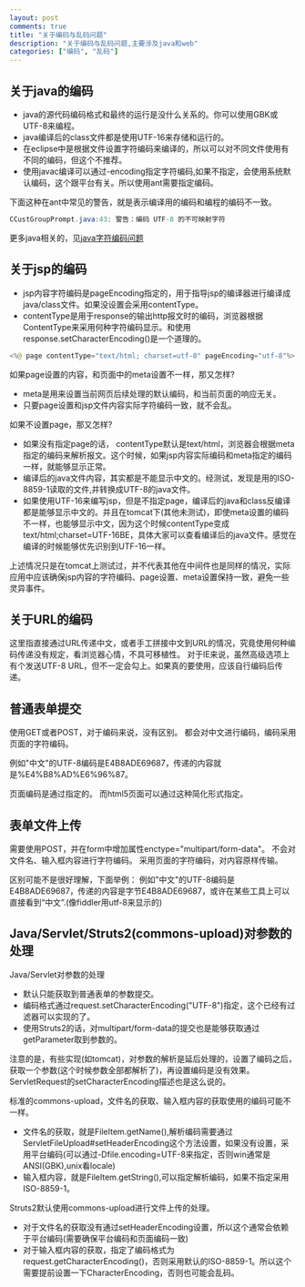 ```yaml
---
layout: post
comments: true
title: "关于编码与乱码问题"
description: "关于编码与乱码问题,主要涉及java和web"
categories: ["编码", "乱码"]
---
```


## 关于java的编码

* java的源代码编码格式和最终的运行是没什么关系的。你可以使用GBK或UTF-8来编程。
* java编译后的class文件都是使用UTF-16来存储和运行的。
* 在eclipse中是根据文件设置字符编码来编译的，所以可以对不同文件使用有不同的编码，但这个不推荐。
* 使用javac编译可以通过-encoding指定字符编码,如果不指定，会使用系统默认编码，这个跟平台有关。所以使用ant需要指定编码。

下面这种在ant中常见的警告，就是表示编译用的编码和编程的编码不一致。
```java
CCustGroupPrompt.java:43: 警告：编码 UTF-8 的不可映射字符
```

更多java相关的，见[java字符编码问题](20150114_java-charset-problem.html)

## 关于jsp的编码

* jsp内容字符编码是pageEncoding指定的，用于指导jsp的编译器进行编译成java/class文件。如果没设置会采用contentType。
* contentType是用于response的输出http报文时的编码，浏览器根据ContentType来采用何种字符编码显示。和使用response.setCharacterEncoding()是一个道理的。
```java
<%@ page contentType="text/html; charset=utf-8" pageEncoding="utf-8"%>
```

如果page设置的内容，和页面中的meta设置不一样，那又怎样?

* meta是用来设置当前网页后续处理的默认编码，和当前页面的响应无关。
* 只要page设置和jsp文件内容实际字符编码一致，就不会乱。

如果不设置page，那又怎样?

* 如果没有指定page的话， contentType默认是text/html，浏览器会根据meta指定的编码来解析报文。这个时候，如果jsp内容实际编码和meta指定的编码一样，就能够显示正常。
* 编译后的java文件内容，其实都是不能显示中文的。经测试，发现是用的ISO-8859-1读取的文件,并转换成UTF-8的java文件。
* 如果使用UTF-16来编写jsp，但是不指定page，编译后的java和class反编译都是能够显示中文的。并且在tomcat下(其他未测试)，即使meta设置的编码不一样，也能够显示中文，因为这个时候contentType变成text/html;charset=UTF-16BE，具体大家可以查看编译后的java文件。感觉在编译的时候能够优先识别到UTF-16一样。

上述情况只是在tomcat上测试过，并不代表其他在中间件也是同样的情况，实际应用中应该确保jsp内容的字符编码、page设置、meta设置保持一致，避免一些灵异事件。

## 关于URL的编码

这里指直接通过URL传递中文，或者手工拼接中文到URL的情况，究竟使用何种编码传递没有规定，看浏览器心情，不具可移植性。
对于IE来说，虽然高级选项上有个发送UTF-8 URL，但不一定会勾上。如果真的要使用，应该自行编码后传递。

## 普通表单提交

使用GET或者POST，对于编码来说，没有区别。
都会对中文进行编码，编码采用页面的字符编码。

例如"中文"的UTF-8编码是E4B8ADE69687，传递的内容就是%E4%B8%AD%E6%96%87。

页面编码是通过<meta http-equiv="Content-Type" content="text/html; charset=UTF-8">指定的。
而html5页面可以通过<meta charset="utf-8">这种简化形式指定。

## 表单文件上传

需要使用POST，并在form中增加属性enctype="multipart/form-data"。
不会对文件名、输入框内容进行字符编码。
采用页面的字符编码，对内容原样传输。

区别可能不是很好理解，下面举例：
例如"中文"的UTF-8编码是E4B8ADE69687，传递的内容是字节E4B8ADE69687，或许在某些工具上可以直接看到“中文”.(像fiddler用utf-8来显示的)

## Java/Servlet/Struts2(commons-upload)对参数的处理

Java/Servlet对参数的处理
* 默认只能获取到普通表单的参数提交。
* 编码格式通过request.setCharacterEncoding("UTF-8")指定，这个已经有过滤器可以实现的了。
* 使用Struts2的话，对multipart/form-data的提交也是能够获取通过getParameter取到参数的。

注意的是，有些实现(如tomcat)，对参数的解析是延后处理的，设置了编码之后，获取一个参数(这个时候参数全部都解析了)，再设置编码是没有效果。ServletRequest的setCharacterEncoding描述也是这么说的。

标准的commons-upload，文件名的获取、输入框内容的获取使用的编码可能不一样。
* 文件名的获取，就是FileItem.getName(),解析编码需要通过ServletFileUpload#setHeaderEncoding这个方法设置，如果没有设置，采用平台编码(可以通过-Dfile.encoding=UTF-8来指定，否则win通常是ANSI(GBK),unix看locale)
* 输入框内容，就是FileItem.getString(),可以指定解析编码，如果不指定采用ISO-8859-1。

Struts2默认使用commons-upload进行文件上传的处理。
* 对于文件名的获取没有通过setHeaderEncoding设置，所以这个通常会依赖于平台编码(需要确保平台编码和页面编码一致)
* 对于输入框内容的获取，指定了编码格式为request.getCharacterEncoding()，否则采用默认的ISO-8859-1。所以这个需要提前设置一下CharacterEncoding，否则也可能会乱码。